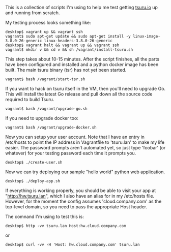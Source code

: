 
This is a collection of scripts I'm using to help me test getting
[tsuru.io](Tsuru) up and running from scratch.

My testing process looks something like:

    desktop$ vagrant up && vagrant ssh
    vagrant$ sudo apt-get update && sudo apt-get install -y linux-image-3.8.0-26-generic linux-headers-3.8.0-26-generic
    desktop$ vagrant halt && vagrant up && vagrant ssh
    vagrant$ mkdir v && cd v && sh /vagrant/install-tsuru.sh

This step takes about 10-15 minutes.  After the script finishes, all the parts
have been configured and installed and a python docker image has been built.
The main tsuru binary (tsr) has not yet been started.

    vagrant$ bash /vagrant/start-tsr.sh

If you want to hack on tsuru itself in the VM, then you'll need to upgrade Go.
This will install the latest Go release and pull down all the source code
required to build Tsuru.

    vagrant$ bash /vagrant/upgrade-go.sh

If you need to upgrade docker too:

    vagrant$ bash /vagrant/upgrade-docker.sh

Now you can setup your user account.  Note that I have an entry in /etc/hosts
to point the IP address in Vagrantfile to 'tsuru.lan' to make my life easier.
The password prompts aren't automated yet, so just type 'foobar' (or whatever)
for your testing password each time it prompts you.

    desktop$ ./create-user.sh

Now we can try deploying our sample "hello world" python web application.

    desktop$ ./deploy-app.sh

If everything is working properly, you should be able to visit your app at
"http://hw.tsuru.lan", which I also have an alias for in my /etc/hosts file.
However, for the moment the config assumes 'cloud.company.com' as the top-level
domain, so you need to pass the appropriate Host header.

The comnand I'm using to test this is:

    desktop$ http -vv tsuru.lan Host:hw.cloud.company.com

or

    desktop$ curl -vv -H 'Host: hw.cloud.company.com' tsuru.lan


